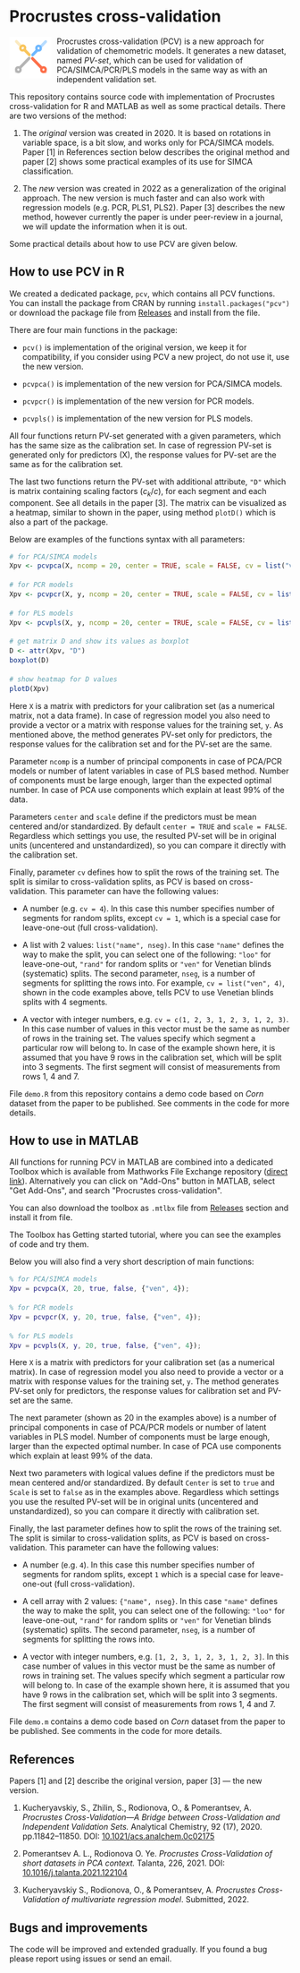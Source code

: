 # Procrustes cross-validation

<img src="logo.png" width="75" height="75" style="float:left;padding-right:10px;">Procrustes cross-validation (PCV) is a new approach for validation of chemometric models. It generates a new dataset, named *PV-set*, which can be used for validation of PCA/SIMCA/PCR/PLS models in the same way as with an independent validation set.

This repository contains source code with implementation of Procrustes cross-validation for R and MATLAB as well as some practical details. There are two versions of the method:

1. The *original* version was created in 2020. It is based on rotations in variable space, is a bit slow, and works only for PCA/SIMCA models. Paper [1] in References section below describes the original method and paper [2] shows some practical examples of its use for SIMCA classification.

2. The *new* version was created in 2022 as a generalization of the original approach. The new version is much faster and can also work with regression models (e.g. PCR, PLS1, PLS2). Paper [3] describes the new method, however currently the paper is under peer-review in a journal, we will update the information when it is out.

Some practical details about how to use PCV are given below.

## How to use PCV in R

We created a dedicated package, `pcv`, which contains all PCV functions. You can install the package from CRAN by running `install.packages("pcv")` or download the package file from [Releases](https://github.com/svkucheryavski/pcv/releases) and install from the file.

There are four main functions in the package:

* `pcv()` is implementation of the original version, we keep it for compatibility, if you consider using PCV a new project, do not use it, use the new version.

* `pcvpca()` is implementation of the new version for PCA/SIMCA models.

* `pcvpcr()` is implementation of the new version for PCR models.

* `pcvpls()` is implementation of the new version for PLS models.

All four functions return PV-set generated with a given parameters, which has the same size as the calibration set. In case of regression PV-set is generated only for predictors (X), the response values for PV-set are the same as for the calibration set.

The last two functions return the PV-set with additional attribute, `"D"` which is matrix containing scaling factors ($c_k/c$), for each segment and each component. See all details in the paper [3]. The matrix can be visualized as a heatmap, similar to shown in the paper, using method `plotD()` which is also a part of the package.

Below are examples of the functions syntax with all parameters:

```r
# for PCA/SIMCA models
Xpv <- pcvpca(X, ncomp = 20, center = TRUE, scale = FALSE, cv = list("ven", 4))

# for PCR models
Xpv <- pcvpcr(X, y, ncomp = 20, center = TRUE, scale = FALSE, cv = list("ven", 4))

# for PLS models
Xpv <- pcvpls(X, y, ncomp = 20, center = TRUE, scale = FALSE, cv = list("ven", 4))

# get matrix D and show its values as boxplot
D <- attr(Xpv, "D")
boxplot(D)

# show heatmap for D values
plotD(Xpv)
```

Here `X` is a matrix with predictors for your calibration set (as a numerical matrix, not a data frame). In case of regression model you also need to provide a vector or a matrix with response values for the training set, `y`. As mentioned above, the method generates PV-set only for predictors, the response values for the calibration set and for the PV-set are the same.

Parameter `ncomp` is a number of principal components in case of PCA/PCR models or number of latent variables in case of PLS based method. Number of components must be large enough, larger than the expected optimal number. In case of PCA use components which explain at least 99% of the data.

Parameters `center` and `scale` define if the predictors must be mean centered and/or standardized. By default `center = TRUE` and `scale = FALSE`. Regardless which settings you use, the resulted PV-set will be in original units (uncentered and unstandardized), so you can compare it directly with the calibration set.

Finally, parameter `cv` defines how to split the rows of the training set. The split is similar to cross-validation splits, as PCV is based on cross-validation. This parameter can have the following values:

* A number (e.g. `cv = 4`). In this case this number specifies number of segments for random splits, except `cv = 1`, which is a special case for leave-one-out (full cross-validation).

* A list with 2 values: `list("name", nseg)`. In this case `"name"` defines the way to make the split, you can select one of the following: `"loo"` for leave-one-out, `"rand"` for random splits or `"ven"` for Venetian blinds (systematic) splits. The second parameter, `nseg`, is a number of segments for splitting the rows into. For example, `cv = list("ven", 4)`, shown in the code examples above, tells PCV to use Venetian blinds splits with 4 segments.

* A vector with integer numbers, e.g. `cv = c(1, 2, 3, 1, 2, 3, 1, 2, 3)`. In this case number of values in this vector must be the same as number of rows in the training set. The values specify which segment a particular row will belong to. In case of the example shown here, it is assumed that you have 9 rows in the calibration set, which will be split into 3 segments. The first segment will consist of measurements from rows 1, 4 and 7.


File `demo.R` from this repository contains a demo code based on *Corn* dataset from the paper to be published. See comments in the code for more details.


## How to use in MATLAB

All functions for running PCV in MATLAB are combined into a dedicated Toolbox which is available from Mathworks File Exchange repository ([direct link](https://se.mathworks.com/matlabcentral/fileexchange/121468-procrustes-cross-validation)). Alternatively you can click on "Add-Ons" button in MATLAB, select "Get Add-Ons", and search "Procrustes cross-validation".

You can also download the toolbox as `.mtlbx` file from [Releases](https://github.com/svkucheryavski/pcv/releases) section and install it from file.

The Toolbox has Getting started tutorial, where you can see the examples of code and try them.

Below you will also find a very short description of main functions:

```matlab
% for PCA/SIMCA models
Xpv = pcvpca(X, 20, true, false, {"ven", 4});

% for PCR models
Xpv = pcvpcr(X, y, 20, true, false, {"ven", 4});

% for PLS models
Xpv = pcvpls(X, y, 20, true, false, {"ven", 4});
```

Here `X` is a matrix with predictors for your calibration set (as a numerical matrix). In case of regression model you also need to provide a vector or a matrix with response values for the training set, `y`. The method generates PV-set only for predictors, the response values for calibration set and PV-set are the same.

The next parameter (shown as 20 in the examples above) is a number of principal components in case of PCA/PCR models or number of latent variables in PLS model. Number of components must be large enough, larger than the expected optimal number. In case of PCA use components which explain at least 99% of the data.

Next two parameters with logical values define if the predictors must be mean centered and/or standardized. By default `Center` is set to `true` and `Scale` is set to  `false` as in the examples above. Regardless which settings you use the resulted PV-set will be in original units (uncentered and unstandardized), so you can compare it directly with calibration set.

Finally, the last parameter defines how to split the rows of the training set. The split is similar to cross-validation splits, as PCV is based on cross-validation. This parameter can have the following values:

* A number (e.g. `4`). In this case this number specifies number of segments for random splits, except `1` which is a special case for leave-one-out (full cross-validation).

* A cell array with 2 values: `{"name", nseg}`. In this case `"name"` defines the way to make the split, you can select one of the following: `"loo"` for leave-one-out, `"rand"` for random splits or `"ven"` for Venetian blinds (systematic) splits. The second parameter, `nseg`, is a number of segments for splitting the rows into.

* A vector with integer numbers, e.g. `[1, 2, 3, 1, 2, 3, 1, 2, 3]`. In this case number of values in this vector must be the same as number of rows in training set. The values specify which segment a particular row will belong to. In case of the example shown here, it is assumed that you have 9 rows in the calibration set, which will be split into 3 segments. The first segment will consist of measurements from rows 1, 4 and 7.

File `demo.m` contains a demo code based on *Corn* dataset from the paper to be published. See comments in the code for more details.

## References

Papers [1] and [2] describe the original version, paper [3] — the new version.

1. Kucheryavskiy, S., Zhilin, S., Rodionova, O., & Pomerantsev, A. *Procrustes Cross-Validation—A Bridge between Cross-Validation and Independent Validation Sets.* Analytical Chemistry,  92 (17), 2020. pp.11842–11850. DOI: [10.1021/acs.analchem.0c02175](https://doi.org/10.1021/acs.analchem.0c02175)

2. Pomerantsev A. L., Rodionova O. Ye. *Procrustes Cross-Validation of short datasets in PCA context.* Talanta, 226, 2021. DOI: [10.1016/j.talanta.2021.122104](https://doi.org/10.1016/j.talanta.2021.122104)

3. Kucheryavskiy S., Rodionova, O., & Pomerantsev, A. *Procrustes Cross-Validation of multivariate regression model*. Submitted, 2022.


## Bugs and improvements

The code will be improved and extended gradually. If you found a bug please report using issues or send an email.


